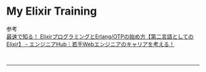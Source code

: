 # My Elixir Training


参考
<br>
[最速で知る！ ElixirプログラミングとErlang/OTPの始め方【第二言語としてのElixir】 - エンジニアHub｜若手Webエンジニアのキャリアを考える！](https://eh-career.com/engineerhub/entry/2017/06/12/110000)

<br>

---

